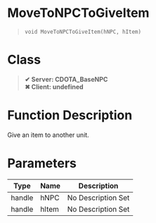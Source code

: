 # MoveToNPCToGiveItem
> `void MoveToNPCToGiveItem(hNPC, hItem)`
# Class
> __✔ Server: CDOTA_BaseNPC__  
> __✖ Client: undefined__  
# Function Description
Give an item to another unit.
# Parameters
Type|Name|Description
--|--|--
handle|hNPC|No Description Set
handle|hItem|No Description Set
